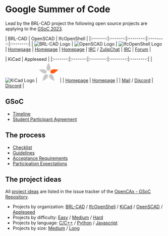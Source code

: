 # Google Summer of Code

Lead by the BRL-CAD project the following open source projects are applying to the [GSoC 2023](https://developers.google.com/open-source/gsoc/).

| BRL-CAD | OpenSCAD | IfcOpenShell |
|:-------:|:-------:|:--------:|:--------:|:--------:|
| ![BRL-CAD Logo](assets/logos/brlcad_64.png) | ![OpenSCAD Logo](assets/logos/openscad_64.png) | ![IfcOpenShell Logo](assets/logos/ifcopenshell_64.png)
| [Homepage](https://brlcad.org/) | [Homepage](https://www.openscad.org/) | [Homepage](http://www.ifcopenshell.org/)
| [IRC](https://web.libera.chat/?channel=#brlcad) / [ZulipChat](https://brlcad.zulipchat.com/#) | [IRC](https://web.libera.chat/?channel=#openscad) | [Forum](https://github.com/IfcOpenShell/IfcOpenShell/discussions) |

| KiCad | Appleseed |
|:-------:|:-------:|:--------:|:--------:|:--------:|
| ![KiCad Logo](assets/logos/kicad_64.png) | ![OpenSCAD Logo](assets/logos/appleseed_64.png) |
| [Homepage](https://www.kicad.org/) | [Homepage](https://appleseedhq.net) |
| [Mail](mailto:gsoc@kicad.org) / [Discord](https://discord.gg/WhzyWZ5RaD) | [Discord](https://discord.gg/dNCE5J8) |

## GSoC
* [Timeline](https://developers.google.com/open-source/gsoc/timeline)
* [Student Participant Agreement](https://summerofcode.withgoogle.com/terms/student)

## The process

* [Checklist](gsoc_checklist.html)
* [Guidelines](gsoc_guidelines.html)
* [Acceptance Requirements](gsoc_acceptance.html)
* [Participation Expectations](gsoc_expectations.html)

## The project ideas

All [project ideas](https://github.com/opencax/GSoC/issues?q=is%3Aissue+is%3Aopen+label%3A%22GSoC+2023%22) are listed in the issue tracker of the [OpenCAx - GSoC Repository](https://github.com/opencax/GSoC).

* Projects by organization: [BRL-CAD](https://github.com/opencax/GSoC/issues?q=is%3Aopen+sort%3Aupdated-desc+label%3A%22GSoC+2023%22+label%3A%22Project%3A+BRL-CAD%22) / [IfcOpenShell](https://github.com/opencax/GSoC/issues?q=is%3Aopen+sort%3Aupdated-desc+label%3A%22GSoC+2023%22+label%3A%22Project%3A+IfcOpenShell%22) / [KiCad](https://github.com/opencax/GSoC/issues?q=is%3Aopen+sort%3Aupdated-desc+label%3A%22GSoC+2023%22+label%3A%22Project%3A+KiCad%22) / [OpenSCAD](https://github.com/opencax/GSoC/issues?q=is%3Aopen+sort%3Aupdated-desc+label%3A%22GSoC+2023%22+label%3A%22Project%3A+OpenSCAD%22) / [Appleseed](https://github.com/opencax/GSoC/issues?q=is%3Aopen+sort%3Aupdated-desc+label%3A%22GSoC+2023%22+label%3A%22Project%3A+Appleseed%22)
* Projects by difficulty: [Easy](https://github.com/opencax/GSoC/issues?q=is%3Aissue+is%3Aopen+sort%3Aupdated-desc+label%3A%22GSoC+2023%22+label%3A%22Difficulty%3A+Easy%22) / [Medium](https://github.com/opencax/GSoC/issues?q=is%3Aissue+is%3Aopen+sort%3Aupdated-desc+label%3A%22GSoC+2023%22+label%3A%22Difficulty%3A+Medium%22) / [Hard](https://github.com/opencax/GSoC/issues?q=is%3Aissue+is%3Aopen+sort%3Aupdated-desc+label%3A%22GSoC+2023%22+label%3A%22Difficulty%3A+Hard%22)
* Projects by language: [C/C++](https://github.com/opencax/GSoC/issues?q=is%3Aissue+is%3Aopen+sort%3Aupdated-desc+label%3A%22GSoC+2023%22+label%3A%22Lang%3A+C%2FC%2B%2B%22) / [Python](https://github.com/opencax/GSoC/issues?q=is%3Aissue+is%3Aopen+sort%3Aupdated-desc+label%3A%22GSoC+2023%22+label%3A%22Lang%3A+Python%22) / [Javascript](https://github.com/opencax/GSoC/issues?q=is%3Aopen+sort%3Aupdated-desc+label%3A%22GSoC+2023%22+label%3A%22Lang%3A+Javascript%22)
* Projects by size: [Medium](https://github.com/opencax/GSoC/issues?q=is%3Aissue+is%3Aopen+sort%3Aupdated-desc+label%3A%22GSoC+2023%22+label%3A%22Size%3A+Medium+%28175h%29%22) / [Long](https://github.com/opencax/GSoC/issues?q=is%3Aissue+is%3Aopen+sort%3Aupdated-desc+label%3A%22GSoC+2023%22+label%3A%22Size%3A+Long+%28350h%29%22)

